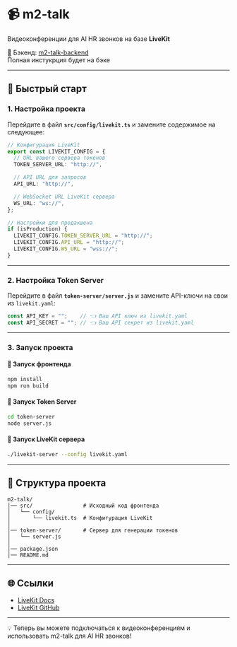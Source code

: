 # 📹 m2-talk  

Видеоконференции для AI HR звонков на базе **LiveKit**  

🔗 Бэкенд: [m2-talk-backend](https://github.com/your-org/m2-talk-backend)  
Полная инстукрция будет на бэке

---

## 🚀 Быстрый старт

### 1. Настройка проекта

Перейдите в файл **`src/config/livekit.ts`** и замените содержимое на следующее:

```ts
// Конфигурация LiveKit
export const LIVEKIT_CONFIG = {
  // URL вашего сервера токенов
  TOKEN_SERVER_URL: "http://",

  // API URL для запросов
  API_URL: "http://",

  // WebSocket URL LiveKit сервера
  WS_URL: "ws://",
};

// Настройки для продакшена
if (isProduction) {
  LIVEKIT_CONFIG.TOKEN_SERVER_URL = "http://";
  LIVEKIT_CONFIG.API_URL = "http://";
  LIVEKIT_CONFIG.WS_URL = "wss://";
}
```

---

### 2. Настройка Token Server

Перейдите в файл **`token-server/server.js`** и замените API-ключи на свои из `livekit.yaml`:

```js
const API_KEY = "";    // 👈 Ваш API ключ из livekit.yaml
const API_SECRET = ""; // 👈 Ваш API секрет из livekit.yaml
```

---

### 3. Запуск проекта

#### 🔹 Запуск фронтенда
```bash
npm install
npm run build
```

#### 🔹 Запуск Token Server
```bash
cd token-server
node server.js
```

#### 🔹 Запуск LiveKit сервера
```bash
./livekit-server --config livekit.yaml
```

---

## 📂 Структура проекта
```
m2-talk/
│── src/                # Исходный код фронтенда
│   └── config/
│       └── livekit.ts  # Конфигурация LiveKit
│
│── token-server/       # Сервер для генерации токенов
│   └── server.js
│
│── package.json
│── README.md
```

---

## 🌐 Ссылки

- [LiveKit Docs](https://docs.livekit.io/)
- [LiveKit GitHub](https://github.com/livekit)

---

💡 Теперь вы можете подключаться к видеоконференциям и использовать m2-talk для AI HR звонков!

